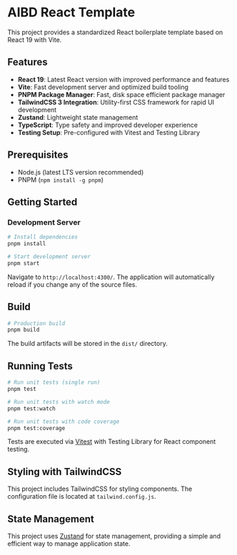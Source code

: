 # AIBD React Template

This project provides a standardized React boilerplate template based on React 19 with Vite.

## Features

- **React 19**: Latest React version with improved performance and features
- **Vite**: Fast development server and optimized build tooling
- **PNPM Package Manager**: Fast, disk space efficient package manager
- **TailwindCSS 3 Integration**: Utility-first CSS framework for rapid UI development
- **Zustand**: Lightweight state management
- **TypeScript**: Type safety and improved developer experience
- **Testing Setup**: Pre-configured with Vitest and Testing Library

## Prerequisites

- Node.js (latest LTS version recommended)
- PNPM (`npm install -g pnpm`)

## Getting Started

### Development Server

```bash
# Install dependencies
pnpm install

# Start development server
pnpm start
```

Navigate to `http://localhost:4300/`. The application will automatically reload if you change any of the source files.

## Build

```bash
# Production build
pnpm build
```

The build artifacts will be stored in the `dist/` directory.

## Running Tests

```bash
# Run unit tests (single run)
pnpm test

# Run unit tests with watch mode
pnpm test:watch

# Run unit tests with code coverage
pnpm test:coverage
```

Tests are executed via [Vitest](https://vitest.dev/) with Testing Library for React component testing.

## Styling with TailwindCSS

This project includes TailwindCSS for styling components. The configuration file is located at `tailwind.config.js`.

## State Management

This project uses [Zustand](https://github.com/pmndrs/zustand) for state management, providing a simple and efficient way to manage application state.
